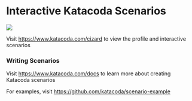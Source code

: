 # Interactive Katacoda Scenarios

[![](http://shields.katacoda.com/katacoda/cizard/count.svg)](https://www.katacoda.com/cizard "Get your profile on Katacoda.com")

Visit https://www.katacoda.com/cizard to view the profile and interactive scenarios

### Writing Scenarios
Visit https://www.katacoda.com/docs to learn more about creating Katacoda scenarios

For examples, visit https://github.com/katacoda/scenario-example
